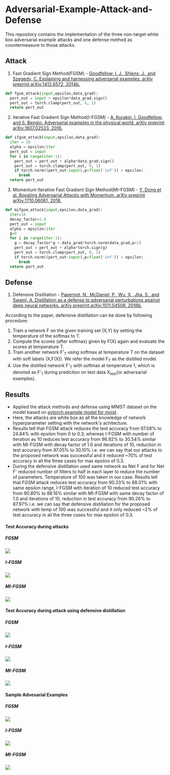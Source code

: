 # Adversarial-Example-Attack-and-Defense
This repository contains the implementation of the three non-target white box adversarial example attacks and one defense method as countermeasure to those attacks.

## Attack
1. Fast Gradient Sign Method(FGSM) - [Goodfellow, I. J., Shlens, J., and Szegedy, C. Explaining and harnessing adversarial examples. arXiv preprint arXiv:1412.6572, 2014b.](https://arxiv.org/abs/1412.6572)
```python
def fgsm_attack(input,epsilon,data_grad):
  pert_out = input + epsilon*data_grad.sign()
  pert_out = torch.clamp(pert_out, 0, 1)
  return pert_out
```
2. Iterative Fast Gradient Sign Method(I-FGSM) - [A. Kurakin, I. Goodfellow, and S. Bengio. Adversarial examples in the physical world. arXiv preprint arXiv:1607.02533, 2016.](https://arxiv.org/abs/1607.02533)
```python
def ifgsm_attack(input,epsilon,data_grad):
  iter = 10
  alpha = epsilon/iter
  pert_out = input
  for i in range(iter-1):
    pert_out = pert_out + alpha*data_grad.sign()
    pert_out = torch.clamp(pert_out, 0, 1)
    if torch.norm((pert_out-input),p=float('inf')) > epsilon:
      break
  return pert_out
```
3. Momentum Iterative Fast Gradient Sign Method(MI-FGSM) - [Y. Dong et al. Boosting Adversarial Attacks with Momentum. arXiv preprint arXiv:1710.06081, 2018.](https://arxiv.org/abs/1710.06081)
```python
def mifgsm_attack(input,epsilon,data_grad):
  iter=10
  decay_factor=1.0
  pert_out = input
  alpha = epsilon/iter
  g=0
  for i in range(iter-1):
    g = decay_factor*g + data_grad/torch.norm(data_grad,p=1)
    pert_out = pert_out + alpha*torch.sign(g)
    pert_out = torch.clamp(pert_out, 0, 1)
    if torch.norm((pert_out-input),p=float('inf')) > epsilon:
      break
  return pert_out
```

## Defense 
1. Defensive Distillation - [Papernot, N., McDaniel, P., Wu, X., Jha, S., and Swami, A. Distillation as a defense to adversarial perturbations against deep neural networks.
arXiv preprint arXiv:1511.04508, 2016b.](https://arxiv.org/abs/1511.04508)

According to the paper, defensive distillation can be done by following procedure:
1) Train a network F on the given training set (X,Y) by setting the temperature of the softmax to T.
2) Compute the scores (after softmax) given by F(X) again and evaluate the scores at temperature T.
3) Train another network F'<sub>T</sub> using softmax at temperature T on the dataset with soft labels (X,F(X)). We refer the model F<sub>T</sub> as the distilled model.
4) Use the distilled network F'<sub>T</sub> with softmax at temperature 1, which is denoted as F'<sub>1</sub> during prediction on test data X<sub>test</sub>(or adversarial examples).

## Results
- Applied the attack methods and defense using MNIST dataset on the model based on [pytorch example model for mnist](https://github.com/pytorch/examples/blob/master/mnist).
- Here, the attacks are white box as all the knowledge of network hyperparameter setting with the network's achitecture.
- Results tell that FGSM attack reduces the test accuracy from 97.08% to 24.84% with epsilon from 0 to 0.3, whereas I-FGSM with number of iteration as 10 reduces 
test accuracy from 96.92% to 30.54% similar with MI-FGSM with decay factor of 1.0 and iterations of 10, reduction in test accuracy from 97.05% to 30.10% i.e. we can 
say that our attacks to the proposed network was successful and it reduced ~70% of test accuracy in all the three cases for max epsilon of 0.3.
- During the defensive distillation used same network as Net F and for Net F' reduced number of filters to half in each layer to reduce the number of parameters. Temperature of 100 was taken in our case. Results tell that FGSM attack reduces test accuracy from 90.33% to 88.01% with same epsilon range, I-FGSM with iteration of 10 reduced test accuracy 
from 90.80% to 88.16% similar with MI-FGSM with same decay factor of 1.0 and iterations of 10, reduction in test accuracy from 90.26% to 87.97% i.e. we can say that defensive
distillation for the proposed network with temp of 100 was successful and it only reduced ~2% of test accuracy in all the three cases for max epsilon of 0.3.

#### Test Accuracy during attacks
##### FGSM 
![](/images/fgsm-attack.png)
##### I-FGSM 
![](/images/ifgsm-attack.png) 
##### MI-FGSM 
![](/images/mifgsm-attack.png) 
#### Test Accuracy during attack using defensive distillation 
##### FGSM 
![](/images/defense-fgsm.png) 
##### I-FGSM 
![](/images/defense-ifgsm.png) 
##### MI-FGSM 
![](/images/defense-mifgsm.png) 
#### Sample Advesarial Examples
##### FGSM 
![](/images/fgsm-adv.png) 
##### I-FGSM 
![](/images/ifgsm-adv.png) 
##### MI-FGSM 
![](/images/mifgsm-adv.png) 

